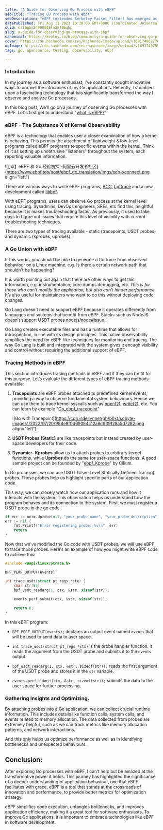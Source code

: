 ```yaml
---
title: "A Guide for Observing Go Process with eBPF"
seoTitle: "Tracing GO Process with ebpf"
seoDescription: "eBPF (extended Berkeley Packet Filter) has emerged as a powerful tool that can be used to trace system events in real-time and provide detailed insights."
datePublished: Fri Aug 11 2023 10:30:09 GMT+0000 (Coordinated Universal Time)
cuid: cll6g5n24000008la38f0bqhp
slug: a-guide-for-observing-go-process-with-ebpf
canonical: https://keploy.io/blog/community/a-guide-for-observing-go-process-with-ebpf
cover: https://cdn.hashnode.com/res/hashnode/image/upload/v1691740687706/069d7d9e-8e64-4d77-9b1e-25bdd1be6c20.png
ogImage: https://cdn.hashnode.com/res/hashnode/image/upload/v1691740755085/53315c5e-f521-4b88-a7a9-8e9fcc8b5692.png
tags: go, opensource, testing, observability, ebpf

---
```


### Introduction

In my journey as a software enthusiast, I've constantly sought innovative ways to unravel the intricacies of my Go applications. Recently, I stumbled upon a fascinating technology that has significantly transformed the way I observe and analyze Go processes.

In this blog post, We'll go on a journey of observing Go processes with eBPF. Let's first get to understand "[what is eBPF?](https://www.brendangregg.com/blog/2015-05-15/ebpf-one-small-step.html)"

### eBPF - The Substance X of Kernel Observability

eBPF is a technology that enables user a closer examination of how a kernel is behaving. This permits the attachment of lightweight & low-level programs called eBPF programs to specific events within the kernel. Think of it as setting up unobtrusive "listeners" throughout the system, each reporting valuable information.

![【译】eBPF 和 Go 经验初探 -阿里云开发者社区](https://www.ebpf.top/post/ebpf_go_translation/imgs/xdp-xconnect.png align="left")

There are various ways to write eBPF programs, [BCC](https://github.com/iovisor/bcc), [bpftrace](https://github.com/iovisor/bpftrace) and a new development called [libbpf](https://github.com/libbpf/libbpf).

With eBPF programs, users can observe Go process at the kernel level using tracing. Sysadmins, DevOps engineers, SREs, etc find this insightful because it is makes troubleshooting faster. As previously, it used to take days to figure out issues that require this level of visibility with current troubleshooting techniques.

There are two types of tracing available - static (tracepoints, USDT probes) and dynamic (kprobes, uprobes).

### A Go Union with eBPF

If this works, you should be able to generate a Go trace from observed behaviour on a Linux machine. e.g. Is there a certain network path that shouldn’t be happening?

It is worth pointing out again that there are other ways to get this information, e.g. instrumentation, core dumps debugging, etc. *This is for those who can’t modify the application, but also can’t hinder performance.* It’s also useful for maintainers who want to do this without deploying code changes.

Go Lang doesn't need to support eBPF because it operates differently from languages and systems that benefit from eBPF. Stacks such as NodeJS doesn't support USDT probes [nodejs/node#issue](https://github.com/nodejs/node/issues/44550#issuecomment-1239416388) .

Go Lang creates executable files and has a runtime that allows for introspection, in line with its design principles. This native observability simplifies the need for eBPF-like techniques for monitoring and tracing. The way Go Lang is built and integrated with the system gives it enough visibility and control without requiring the additional support of eBPF.

### Tracing Methods in eBPF

This section introduces tracing methods in eBPF and if they can be fit for this purpose. Let’s evaluate the different types of eBPF tracing methods available:

1. **Tracepoints** are eBPF probes attached to predefined kernel events, providing a way to observe fundamental system behaviours. Hence we can use them to trace kernel syscalls such as [open(2)](https://man7.org/linux/man-pages/man2/open.2.html), [write(2)](https://man7.org/linux/man-pages/man2/write.2.html), etc. You can learn by example "[Go\_ebpf\_tracepoint](https://github.com/cilium/ebpf/blob/main/examples/tracepoint_in_go/main.go)"
    
    ![Go with Tracepoint](https://cdn.jsdelivr.net/gh/b0xt/sobyte-images1/2022/07/20/984e8f0d69084c12a6d639f28a5d7282.png align="left")
    
2. **USDT Probes (Static)** are like tracepoints but instead created by user-space developers for their code.
    
3. **Dynamic:- Kprobes** allow us to attach probes to arbitrary kernel functions, while **Uprobes** do the same for user-space functions. A good sample project can be founded by "[ebpf\_Kprobe](https://github.com/cilium/ebpf/)" by Cilium.
    

In Go processes, we can use USDT (User-Level Statically Defined Tracing) probes. These probes help us highlight specific parts of our application code.

This way, we can closely watch how our application runs and how it interacts with the system. This observation helps us understand how the program behaves and its connection to the system. First, we must register a USDT probe in the go code.

```go
if err := unix.Uprobe(nil, "your_probe_name", "your_probe_description");
err != nil {
    fmt.Printf("Error registering probe: %v\n", err)
    return
}
```

Now that we've modified the Go code with USDT probes, we will use eBPF to trace those probes. Here's an example of how you might write eBPF code to achieve this:

```c
#include <uapi/linux/ptrace.h>

BPF_PERF_OUTPUT(events);

int trace_usdt(struct pt_regs *ctx) {
    char str[80];
    bpf_usdt_readarg(1, ctx, &str, sizeof(str));
    
    events.perf_submit(ctx, &str, sizeof(str));
    
    return 0;
}
```

In this eBPF program:

* `BPF_PERF_OUTPUT(events);` declares an output event named `events` that will be used to send data to user space.
    
* `int trace_usdt(struct pt_regs *ctx)` is the probe handler function. It reads the argument from the USDT probe and submits it to the `events` output.
    
* `bpf_usdt_readarg(1, ctx, &str, sizeof(str));` reads the first argument of the USDT probe and stores it in the `str` variable.
    
* `events.perf_submit(ctx, &str, sizeof(str));` submits the data to the user space for further processing.
    

### Gathering Insights and Optimizing.

By attaching probes into a Go application, we can collect crucial runtime information. This includes details like function calls, system calls, and events related to memory allocation. The data collected from probes are extremely helpful, such as we can track metrics like memory allocation patterns, and network interactions.

And this only helps us optimize performance as well as in identifying bottlenecks and unexpected behaviours.

## Conclusion:

After exploring Go processes with eBPF, I can't help but be amazed at the transformative power it holds. This journey has highlighted the significance of a deeper understanding of application behaviour, one that eBPF facilitates with grace. eBPF is a tool that stands at the crossroads of innovation and performance, to provide better metrics for optimization strategy.

eBPF simplifies code execution, untangles bottlenecks, and improves application efficiency, making it a great tool for software enthusiasts. To improve Go applications, it is important to embrace technologies like eBPF in software development.